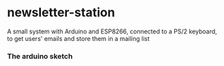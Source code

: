 # newsletter-station
A small system with Arduino and ESP8266, connected to a PS/2 keyboard, to get users' emails and store them in a mailing list

### The arduino sketch
